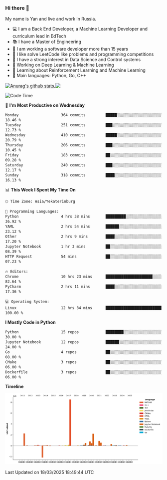 ### Hi there 👋

My name is Yan and live and work in Russia.

- 💻 I am a Back End Developer, a Machine Learning Developer and curriculum lead in EdTech
- 📚 I have a Master of Engineering
- 🤔 I am working a software developer more than 15 years
- 🌱 I like solve LeetCode like problems and programming competitions
- 📝 I have a strong interest in Data Science and Control systems
- 🔭 Working on Deep Learning & Machine Learning
- 🌱 Learning about Reinforcement Learning and Machine Learning
- 🌟 Main languages: Python, Go, C++

<!--


**yanchick/yanchick** is a ✨ _special_ ✨ repository because its `README.md` (this file) appears on your GitHub profile.

Here are some ideas to get you started:

- I am a self taught Full Stack Developer and a Machine Learning Developer
- 🌱 I’m currently learning ...
- 👯 I’m looking to collaborate on ...
- 🤔 I’m looking for help with ...
- 💬 Ask me about ...
- 📫 How to reach me: ...
- 😄 Pronouns: ...
- ⚡ Fun fact: ...

-->


<a href="https://github.com/anuraghazra/github-readme-stats">
    <img align="center" src="https://github-readme-stats.vercel.app/api?username=yanchick&count_private=true" alt="Anurag's github stats" />
</a>
<a href="https://github.com/anuraghazra/github-readme-stats">
    <img align="center" src="https://github-readme-stats.vercel.app/api/top-langs/?username=yanchick&hide=javascript,html,CSS" />
</a>

<!--START_SECTION:waka-->
![Code Time](http://img.shields.io/badge/Code%20Time-2%2C956%20hrs%201%20min-blue)

📅 **I'm Most Productive on Wednesday** 

```text
Monday                   364 commits         █████░░░░░░░░░░░░░░░░░░░░   18.46 % 
Tuesday                  251 commits         ███░░░░░░░░░░░░░░░░░░░░░░   12.73 % 
Wednesday                410 commits         █████░░░░░░░░░░░░░░░░░░░░   20.79 % 
Thursday                 206 commits         ███░░░░░░░░░░░░░░░░░░░░░░   10.45 % 
Friday                   183 commits         ██░░░░░░░░░░░░░░░░░░░░░░░   09.28 % 
Saturday                 240 commits         ███░░░░░░░░░░░░░░░░░░░░░░   12.17 % 
Sunday                   318 commits         ████░░░░░░░░░░░░░░░░░░░░░   16.13 % 
```


📊 **This Week I Spent My Time On** 

```text
🕑︎ Time Zone: Asia/Yekaterinburg

💬 Programming Languages: 
Python                   4 hrs 38 mins       █████████░░░░░░░░░░░░░░░░   36.92 % 
YAML                     2 hrs 54 mins       ██████░░░░░░░░░░░░░░░░░░░   23.12 % 
Other                    2 hrs 9 mins        ████░░░░░░░░░░░░░░░░░░░░░   17.20 % 
Jupyter Notebook         1 hr 3 mins         ██░░░░░░░░░░░░░░░░░░░░░░░   08.39 % 
HTTP Request             54 mins             ██░░░░░░░░░░░░░░░░░░░░░░░   07.23 % 

🔥 Editors: 
Chrome                   10 hrs 23 mins      █████████████████████░░░░   82.64 % 
PyCharm                  2 hrs 11 mins       ████░░░░░░░░░░░░░░░░░░░░░   17.36 % 

💻 Operating System: 
Linux                    12 hrs 34 mins      █████████████████████████   100.00 % 
```

**I Mostly Code in Python** 

```text
Python                   15 repos            ████████░░░░░░░░░░░░░░░░░   30.00 % 
Jupyter Notebook         12 repos            ██████░░░░░░░░░░░░░░░░░░░   24.00 % 
Go                       4 repos             ██░░░░░░░░░░░░░░░░░░░░░░░   08.00 % 
CMake                    3 repos             ██░░░░░░░░░░░░░░░░░░░░░░░   06.00 % 
Dockerfile               3 repos             ██░░░░░░░░░░░░░░░░░░░░░░░   06.00 % 
```



**Timeline**

![Lines of Code chart](https://raw.githubusercontent.com/yanchick/yanchick/main/assets/bar_graph.png)


 Last Updated on 18/03/2025 18:49:44 UTC
<!--END_SECTION:waka-->

